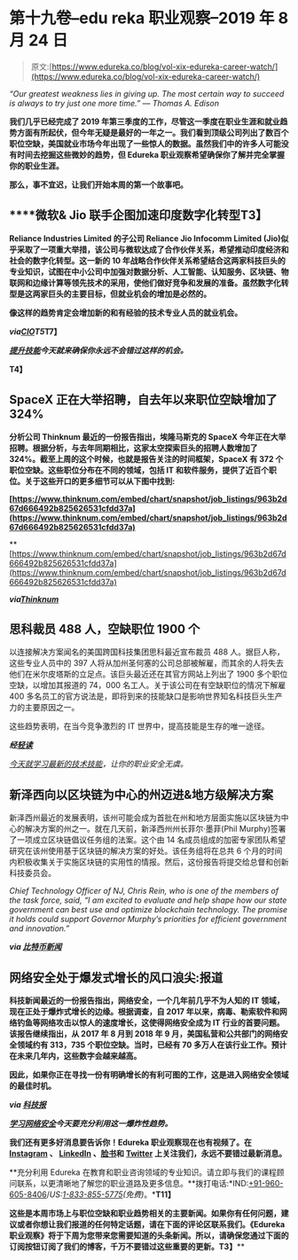 # 第十九卷–edu reka 职业观察–2019 年 8 月 24 日

> 原文:[https://www.edureka.co/blog/vol-xix-edureka-career-watch/](https://www.edureka.co/blog/vol-xix-edureka-career-watch/)

*“Our greatest weakness lies in giving up. The most certain way to succeed is always to try just one more time.” — Thomas A. Edison*

**我们几乎已经完成了 2019 年第三季度的工作，尽管这一季度在职业生涯和就业趋势方面有所起伏，但今年无疑是最好的一年之一。我们看到顶级公司列出了数百个职位空缺，美国就业市场今年出现了一些惊人的数据。虽然我们中的许多人可能没有时间去挖掘这些微妙的趋势，但 Edureka 职业观察希望确保你了解并完全掌握你的职业生涯。**

**那么，事不宜迟，让我们开始本周的第一个故事吧。**

## ****微软& Jio 联手企图加速印度数字化转型**T3】**

**Reliance Industries Limited 的子公司 Reliance Jio Infocomm Limited (Jio)似乎采取了一项重大举措，该公司与微软达成了合作伙伴关系，希望推动印度经济和社会的数字化转型。这一新的 10 年战略合作伙伴关系希望结合这两家科技巨头的专业知识，试图在中小公司中加强对数据分析、人工智能、认知服务、区块链、物联网和边缘计算等领先技术的采用，使他们做好竞争和发展的准备。虽然数字化转型是这两家巨头的主要目标，但就业机会的增加是必然的。**

**像这样的趋势肯定会增加新的和有经验的技术专业人员的就业机会。**

*****via[CIO](https://www.cio.in/media-releases/jio-microsoft-announces-strategic-partnership-accelerate-dx-india)T5***T7】**

***[提升技能](https://www.edureka.co/all-courses)今天就来确保你永远不会错过这样的机会。***

**T4】**

## **SpaceX 正在大举招聘，自去年以来职位空缺增加了 324%**

**分析公司 Thinknum 最近的一份报告指出，埃隆马斯克的 SpaceX 今年正在大举招聘。根据分析，与去年同期相比，这家太空探索巨头的招聘人数增加了 324%。截至上周的这个时候，也就是报告关注的时间框架，SpaceX 有 372 个职位空缺。这些职位分布在不同的领域，包括 IT 和软件服务，提供了近百个职位。关于这些开口的更多细节可以从下图中找到:**

**[https://www.thinknum.com/embed/chart/snapshot/job_listings/963b2d67d666492b825626531cfdd37a](https://www.thinknum.com/embed/chart/snapshot/job_listings/963b2d67d666492b825626531cfdd37a)**

**[https://www.thinknum.com/embed/chart/snapshot/job_listings/963b2d67d666492b825626531cfdd37a](https://www.thinknum.com/embed/chart/snapshot/job_listings/963b2d67d666492b825626531cfdd37a)

***via[Thinknum](https://media.thinknum.com/articles/spacex-is-on-a-major-hiring-spree/)***

## **思科裁员 488 人，空缺职位 1900 个**

以连接解决方案闻名的美国跨国科技集团思科最近宣布裁员 488 人。据巨人称，这些专业人员中的 397 人将从加州圣何塞的公司总部被解雇，而其余的人将失去他们在米尔皮塔斯的立足点。该巨头最近还在其官方网站上列出了 1900 多个职位空缺，以增加其报道的 74，000 名工人。关于该公司在有空缺职位的情况下解雇 400 多名员工的官方说法是，即将到来的技能缺口是影响世界知名科技巨头生产力的主要原因之一。

这些趋势表明，在当今竞争激烈的 IT 世界中，提高技能是生存的唯一途径。

***经[轻读](https://www.lightreading.com/business-employment/headcount/cisco-lays-off-488/d/d-id/753515)***

*[今天就学习最新的技术技能](https://www.edureka.co/all-courses)，让你的职业安全无虞。*

## **新泽西向以区块链为中心的州迈进&地方级解决方案**

新泽西州最近的发展表明，该州可能会成为首批在州和地方层面实施以区块链为中心的解决方案的州之一。就在几天前，新泽西州州长菲尔·墨菲(Phil Murphy)签署了一项成立区块链倡议任务组的法案。这个由 14 名成员组成的加密专家团队希望研究在该州使用基于区块链的解决方案的好处。该任务组将在总共 6 个月的时间内积极收集关于实施区块链的实用性的情报。然后，这份报告将提交给总督和创新科技委员会。

*Chief Technology Officer of NJ, Chris Rein, who is one of the members of the task force, said, “I am excited to evaluate and help shape how our state government can best use and optimize blockchain technology. The promise it holds could support Governor Murphy’s priorities for efficient government and innovation.”*

*****via [比特币新闻](https://bitcoinnews.com/)*****

## ****网络安全处于爆发式增长的风口浪尖:报道****

**科技新闻最近的一份报告指出，网络安全，一个几年前几乎不为人知的 IT 领域，现在正处于爆炸式增长的边缘。根据调查，自 2017 年以来，病毒、勒索软件和网络钓鱼等网络攻击以惊人的速度增长，这使得网络安全成为 IT 行业的首要问题。该报告继续指出，从 2017 年 8 月到 2018 年 9 月，美国私营和公共部门的网络安全领域约有 313，735 个职位空缺。当时，已经有 70 多万人在该行业工作。预计在未来几年内，这些数字会越来越高。**

**因此，如果你正在寻找一份有明确增长的有利可图的工作，这是进入网络安全领域的最佳时机。**

*****via [科技报](http://thetechnews.com/2019/08/17/cybersecurity-is-about-to-explode-heres-why/)*****

***[学习网络安全](https://www.edureka.co/cybersecurity-certification-training)今天要充分利用这一爆炸性趋势。***

**我们还有更多好消息要告诉你！Edureka 职业观察现在也有视频了。在 [Instagram](https://www.instagram.com/edureka.co/) 、 [LinkedIn](https://www.linkedin.com/company/edureka/) 、[脸书](https://www.facebook.com/edurekaIN/)和 [Twitter](https://twitter.com/edurekaIN) 上关注我们，永远不要错过最新消息。**

**充分利用 Edureka 在教育和职业咨询领域的专业知识。请立即与我们的课程顾问联系，以更清晰地了解您的职业道路及更多信息。**拨打电话:*IND:[+91-960-605-8406](tel:9606058406)/*US:[1-833-855-5775](tel:18338555775)(免费)*。***T11】**

**这些是本周市场上与职位空缺和职业趋势相关的主要新闻。如果你有任何问题，建议或者你想让我们报道的任何特定话题，请在下面的评论区联系我们。《Edureka 职业观察》将于下周为您带来您需要知道的头条新闻。所以，请确保您通过下面的订阅按钮订阅了我们的博客，千万不要错过这些重要的更新。T3】****